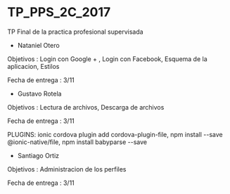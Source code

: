 # TP_PPS_2C_2017
TP Final de la practica profesional supervisada


* Nataniel Otero

Objetivos : Login con Google + , Login con Facebook, Esquema de la aplicacion, Estilos

Fecha de entrega : 3/11


* Gustavo Rotela

Objetivos : Lectura de archivos, Descarga de archivos

Fecha de entrega : 3/11

PLUGINS:
ionic cordova plugin add cordova-plugin-file,
npm install --save @ionic-native/file,
npm install babyparse --save

* Santiago Ortiz

Objetivos : Administracion de los perfiles

Fecha de entrega : 3/11

